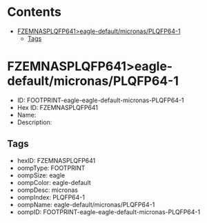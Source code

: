 



Contents
========

* [FZEMNASPLQFP641>eagle-default/micronas/PLQFP64-1](#fzemnasplqfp641eagle-defaultmicronasplqfp64-1)
	* [Tags](#tags)

# FZEMNASPLQFP641>eagle-default/micronas/PLQFP64-1

- ID: FOOTPRINT-eagle-eagle-default-micronas-PLQFP64-1
- Hex ID: FZEMNASPLQFP641
- Name: 
- Description: 

## Tags

- hexID: FZEMNASPLQFP641
- oompType: FOOTPRINT
- oompSize: eagle
- oompColor: eagle-default
- oompDesc: micronas
- oompIndex: PLQFP64-1
- oompName: eagle-default/micronas/PLQFP64-1
- oompID: FOOTPRINT-eagle-eagle-default-micronas-PLQFP64-1
